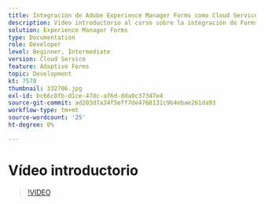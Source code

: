 ```yaml
---
title: Integración de Adobe Experience Manager Forms como Cloud Service con Adobe Sign
description: Vídeo introductorio al curso sobre la integración de Forms CS con Adobe Sign
solution: Experience Manager Forms
type: Documentation
role: Developer
level: Beginner, Intermediate
version: Cloud Service
feature: Adaptive Forms
topic: Development
kt: 7578
thumbnail: 332706.jpg
exl-id: bc66c8fb-d1ce-47dc-af6d-dda0c37347e4
source-git-commit: ad203d7a34f5eff7de4768131c9b4ebae261da93
workflow-type: tm+mt
source-wordcount: '25'
ht-degree: 0%

---
```


# Vídeo introductorio


>[!VIDEO](https://video.tv.adobe.com/v/332706?quality=12&learn=on)
